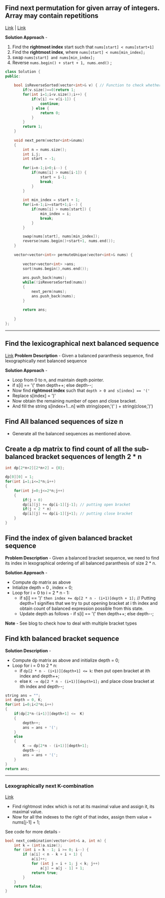 ## Find next permutation for given array of integers. Array may contain repetitions
[Link](https://leetcode.com/problems/permutations-ii/) | [Link](https://leetcode.com/problems/next-permutation/)

**Solution Approach** - 
1. Find the **rightmost index** start such that `nums[start] < nums[start+1]`
2. Find the **rightmost index**, where `nums[start] < nums[min_index];`
3. swap `nums[start] and nums[min_index];`
4. Reverse `nums.begin() + start + 1, nums.end()` ;

```c++
class Solution {
public:
    
    bool isReverseSorted(vector<int>& v) { // Function to check whether there is any next permutation or not. Returns 1 if it is the greatest permutation
        if(v.size()==0)return 1;
        for(int i=1;i<v.size();i++) {
            if(v[i] <= v[i-1]) {
                continue;
            } else {
                return 0;
            }
        }
        return 1;
    }
    
    void next_perm(vector<int>&nums)
    {
        int n = nums.size();
        int i,j;
        int start = -1;
        
        for(i=n-1;i>0;i--) {
            if(nums[i] > nums[i-1]) {
                start = i-1;
                break; 
            }
        }
        
        int min_index = start + 1;
        for(i=n-1;i>=start+1;i--) {
            if(nums[i] > nums[start]) {
                min_index = i;
                break;
            }
        }

        swap(nums[start], nums[min_index]);
        reverse(nums.begin()+start+1, nums.end());
    }
    
    vector<vector<int>> permuteUnique(vector<int>& nums) {
        
        vector<vector<int> >ans;
        sort(nums.begin(),nums.end());
        
        ans.push_back(nums);
        while(!isReverseSorted(nums))
        {
            next_perm(nums);
            ans.push_back(nums);
        }
        
        return ans;
        
    }
};
```

---

## Find the lexicographical next balanced sequence
[Link](https://cp-algorithms.com/combinatorics/bracket_sequences.html)
**Problem Description** - Given a balanced paranthesis sequence, find lexographically next balanced sequence

**Solution Approach** - 
* Loop from 0 to n, and maintain depth pointer.
* if s[i] == '(' then depth++; else depth--;
* Now find **rightmost index** such that `depth > 0 and s[index] == '('`
* Replace s[index] = ')'
* Now obtain the remaining number of open and close bracket.
* And fill the string s[index+1...n] with string(open,'(' ) + string(close,')') 


## Find All balanced sequences of size n
* Generate all the balanced sequences as mentioned above.

## Create a dp matrix to find count of all the sub-balanced bracket sequences of length 2 * n
```c++
int dp[2*n+2][2*n+2] = {0};

dp[0][0] = 1;
for(int i=1;i<=2*n;i++)
{
    for(int j=0;j<=2*n;j++)
    {
        if(j > 0)
        dp[i][j] += dp[i-1][j-1]; // putting open bracket
        if(j < 2 * n)
        dp[i][j] += dp[i-1][j+1]; // putting close bracket
    }
}
```

## Find the index of given balanced bracket sequence

**Problem Description** - Given a balanced bracket sequence, we need to find its index in lexographical ordering of all balanced paranthesis of size 2 * n.

**Solution Approach** - 
* Compute dp matrix as above
* Intialize depth = 0 , index = 0;
* Loop for i = 0 to i = 2 * n - 1:
  * if s[i] == ')'  `then index += dp[2 * n - (i+1)[depth + 1];` // Putting depth+1 signifies that we try to put opening bracket at i th index and obtain count of balanced expression possible from this state.  
  * Update depth as follows - if s[i] == '(' then depth++; else depth--;

**Note** - See blog to check how to deal with multiple bracket types

## Find kth balanced bracket sequence

**Solution Description** - 
* Compute dp matrix as above and initialize depth  = 0;
* Loop for i = 0 to 2 * n:
  * if `dp[2 * n - (i+1)][depth+1] <= k`: then put open bracket at ith index and depth++;
  * else `K -= dp[2 * n - (i+1)][depth+1];` and place close bracket at ith index and depth--;

```c++
string ans = "";
int depth = 0, K;
for(int i=0;i<2*n;i++)
{
    if(dp[2*n-(i+1)][depth+1] <=  K)
    {
        depth++;
        ans = ans + '(';
    }
    else
    {
        K -= dp[2*n - (i+1)][depth+1];
        depth--;
        ans = ans + '(';
    }
}
return ans;
```

---

### Lexographically next K-combination
[Link](https://cp-algorithms.com/combinatorics/generating_combinations.html#toc-tgt-0)

* Find rightmost index which is not at its maximal value and assign it, its maximal value.
* Now for all the indexes to the right of that index, assign them value = nums[j-1] + 1;

See code for more details - 
```c++
bool next_combination(vector<int>& a, int n) {
    int k = (int)a.size();
    for (int i = k - 1; i >= 0; i--) {
        if (a[i] < n - k + i + 1) {
            a[i]++;
            for (int j = i + 1; j < k; j++)
                a[j] = a[j - 1] + 1;
            return true;
        }
    }
    return false;
}
```
